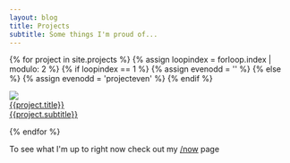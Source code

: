 ```yaml
---
layout: blog
title: Projects
subtitle: Some things I'm proud of...
---
```


{% for project in site.projects %}
{% assign loopindex = forloop.index | modulo: 2 %}
{% if loopindex == 1 %}
{% assign evenodd = '' %}
{% else %}
{% assign evenodd = 'projecteven' %}
{% endif %}
<div class="projectcontainer">
<a href="{{project.url}}"><div class="projectdiv {{evenodd}}">
<img src="{{project.heroimage}}" />
<div class="projecttitle">{{project.title}}<br>
<span>{{project.subtitle}}</span>
</div>
</div></a>
</div>

{% endfor %}

To see what I'm up to right now check out my [/now](/now) page
